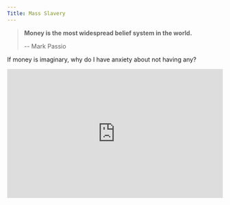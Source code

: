 ```yaml
---
Title: Mass Slavery
---
```


>  **Money is the most widespread belief system in the world.** 
>
> -- Mark Passio

If money is imaginary, why do I have anxiety about not having any? 

<div style="padding:60% 0 0 0;position:relative;"><iframe src="https://player.vimeo.com/video/128421102?h=b2c2e98b16&color=ffffff&byline=0&portrait=0" style="position:absolute;top:0;left:0;width:100%;height:100%;" frameborder="0" allow="autoplay; fullscreen; picture-in-picture"></iframe></div><script src="https://player.vimeo.com/api/player.js"></script>

